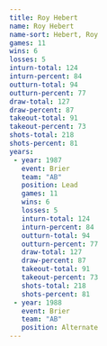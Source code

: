 ```yaml
---
title: Roy Hebert
name: Roy Hebert
name-sort: Hebert, Roy
games: 11
wins: 6
losses: 5
inturn-total: 124
inturn-percent: 84
outturn-total: 94
outturn-percent: 77
draw-total: 127
draw-percent: 87
takeout-total: 91
takeout-percent: 73
shots-total: 218
shots-percent: 81
years:
 - year: 1987
   event: Brier
   team: "AB"
   position: Lead
   games: 11
   wins: 6
   losses: 5
   inturn-total: 124
   inturn-percent: 84
   outturn-total: 94
   outturn-percent: 77
   draw-total: 127
   draw-percent: 87
   takeout-total: 91
   takeout-percent: 73
   shots-total: 218
   shots-percent: 81
 - year: 1988
   event: Brier
   team: "AB"
   position: Alternate
---
```

